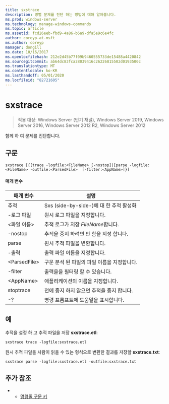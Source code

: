 ```yaml
---
title: sxstrace
description: 병렬 문제를 진단 하는 방법에 대해 알아봅니다.
ms.prod: windows-server
ms.technology: manage-windows-commands
ms.topic: article
ms.assetid: fcd26eeb-fbd9-4a86-b6a9-dfa5e9c6e4fc
author: coreyp-at-msft
ms.author: coreyp
manager: dongill
ms.date: 10/16/2017
ms.openlocfilehash: 212e2d45b77f09b9460555733de15488a4420842
ms.sourcegitcommit: ab64dc83fca28039416c26226815502d0193500c
ms.translationtype: MT
ms.contentlocale: ko-KR
ms.lasthandoff: 05/01/2020
ms.locfileid: "82721605"
---
```

# <a name="sxstrace"></a>sxstrace

> 적용 대상: Windows Server (반기 채널), Windows Server 2019, Windows Server 2016, Windows Server 2012 R2, Windows Server 2012

함께 하 여 문제를 진단합니다.    

## <a name="syntax"></a>구문  
```  
sxstrace [{[trace -logfile:<FileName> [-nostop]|[parse -logfile:<FileName> -outfile:<ParsedFile>  [-filter:<AppName>]}]  
```  

#### <a name="parameters"></a>매개 변수  
|매개 변수|설명|  
|-------|--------|  
|추적|Sxs (side-by-side-)에 대 한 추적 활성화|  
|-로그 파일|원시 로그 파일을 지정합니다.|  
|\<파일 이름>|추적 로그가 저장 *FileName*합니다.|  
|-nostop|추적을 중지 하려면 안 함을 지정 합니다.|  
|parse|원시 추적 파일을 변환합니다.|  
|-출력|출력 파일 이름을 지정합니다.|  
|\<ParsedFile>|구문 분석 된 파일의 파일 이름을 지정합니다.|  
|-filter|출력을을 필터링 할 수 있습니다.|  
|\<AppName>|애플리케이션의 이름을 지정합니다.|  
|stoptrace|전에 중지 하지 않으면 추적을 중지 합니다.|  
|-?|명령 프롬프트에 도움말을 표시합니다.|  

## <a name="examples"></a>예  
추적을 설정 하 고 추적 파일을 저장 **sxstrace.etl**:  
```  
sxstrace trace -logfile:sxstrace.etl  
```  
원시 추적 파일을 사람이 읽을 수 있는 형식으로 변환한 결과를 저장할 **sxstrace.txt**:  
```  
sxstrace parse -logfile:sxstrace.etl -outfile:sxstrace.txt  
```  

## <a name="additional-references"></a>추가 참조  
-   - [명령줄 구문 키](command-line-syntax-key.md)  
  
